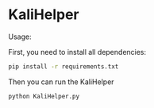 # KaliHelper
Usage:

First, you need to install all dependencies:

```bash
pip install -r requirements.txt
```

Then you can run the KaliHelper

``` bash
python KaliHelper.py
```
